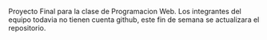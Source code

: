 Proyecto Final para la clase de Programacion Web.
Los integrantes del equipo todavia no tienen cuenta github, este fin
de semana se actualizara el repositorio.